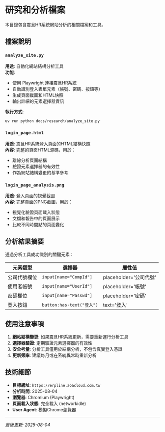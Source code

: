 # 研究和分析檔案

本目錄包含震旦HR系統網站分析的相關檔案和工具。

## 檔案說明

### `analyze_site.py`
**用途**: 自動化網站結構分析工具  
**功能**: 
- 使用 Playwright 連接震旦HR系統
- 自動識別登入表單元素（帳號、密碼、按鈕等）
- 生成頁面截圖和HTML快照
- 輸出詳細的元素選擇器資訊

**執行方式**:
```bash
uv run python docs/research/analyze_site.py
```

### `login_page.html`  
**用途**: 震旦HR系統登入頁面的HTML結構快照  
**內容**: 完整的頁面HTML源碼，用於：
- 離線分析頁面結構
- 驗證元素選擇器的有效性  
- 作為網站結構變更的基準參考

### `login_page_analysis.png`
**用途**: 登入頁面的視覺截圖  
**內容**: 完整頁面的PNG截圖，用於：
- 視覺化驗證頁面載入狀態
- 文檔和報告中的頁面展示
- 比較不同時間點的頁面變化

## 分析結果摘要

通過分析工具成功識別的關鍵元素：

| 元素類型 | 選擇器 | 屬性值 |
|---------|-------|--------|
| 公司代號欄位 | `input[name="CompId"]` | placeholder='公司代號' |
| 使用者帳號 | `input[name="UserId"]` | placeholder='帳號' |
| 密碼欄位 | `input[name="Passwd"]` | placeholder='密碼' |
| 登入按鈕 | `button:has-text("登入")` | text='登入' |

## 使用注意事項

1. **網站結構變更**: 如果震旦HR系統更新，需要重新運行分析工具
2. **選擇器驗證**: 定期驗證元素選擇器的有效性
3. **安全考量**: 分析工具僅用於結構分析，不包含真實登入憑證
4. **更新頻率**: 建議每月或在系統異常時重新分析

## 技術細節

- **目標網址**: `https://erpline.aoacloud.com.tw`
- **分析時間**: 2025-08-04
- **瀏覽器**: Chromium (Playwright)
- **頁面載入狀態**: 完全載入 (networkidle)
- **User Agent**: 模擬Chrome瀏覽器

---
*最後更新: 2025-08-04*